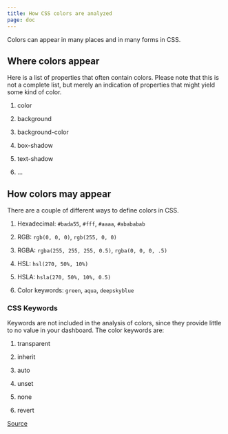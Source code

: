 ```yaml
---
title: How CSS colors are analyzed
page: doc
---
```


Colors can appear in many places and in many forms in CSS.

## Where colors appear

Here is a list of properties that often contain colors. Please note that this is not a complete list, but merely an indication of properties that might yield some kind of color.

1. color

1. background

1. background-color

1. box-shadow

1. text-shadow

1. ...

## How colors may appear

There are a couple of different ways to define colors in CSS.

1. Hexadecimal: `#bada55`, `#fff`, `#aaaa`, `#abababab`

1. RGB: `rgb(0, 0, 0)`, `rgb(255, 0, 0)`

1. RGBA: `rgba(255, 255, 255, 0.5)`, `rgba(0, 0, 0, .5)`

1. HSL: `hsl(270, 50%, 10%)`

1. HSLA: `hsla(270, 50%, 10%, 0.5)`

1. Color keywords: `green`, `aqua`, `deepskyblue`

### CSS Keywords

Keywords are not included in the analysis of colors, since they provide little to no value in your dashboard. The color keywords are:

1. transparent

1. inherit

1. auto

1. unset

1. none

1. revert

[Source](https://github.com/projectwallace/css-analyzer/blob/349edb4a371cb017f052b3ba00eb7374e9231332/src/utils/css.js#L1-L8)
